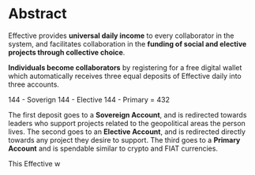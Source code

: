# Abstract

Effective provides **universal daily income** to every collaborator in the system, and facilitates collaboration in the **funding of social and elective projects through collective choice**. 

**Individuals become collaborators** by registering for a free digital wallet which automatically receives three equal deposits of Effective daily into three accounts.

144 - Soverign
144 - Elective
144 - Primary
= 432

The first deposit goes to a **Sovereign Account**, and is redirected towards leaders who support projects related to the geopolitical areas the person lives. The second goes to an **Elective Account**, and is redirected directly towards any project they desire to support. The third goes to a **Primary Account** and is spendable similar to crypto and FIAT currencies. 

This Effective w
<!--stackedit_data:
eyJoaXN0b3J5IjpbMTYzMTg4Njc1LDczMDk5ODExNl19
-->